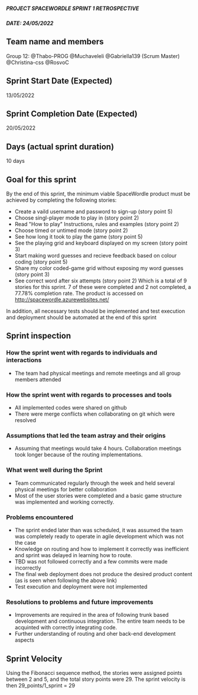 #####  PROJECT SPACEWORDLE SPRINT 1 RETROSPECTIVE  ######
#####  DATE: 24/05/2022  ######

## Team name and members                
Group 12: @Thabo-PROG
          @Muchaveleli
          @Gabriella139 (Scrum Master)
          @Christina-css
          @RosvoC

## Sprint Start Date (Expected)
13/05/2022

## Sprint Completion Date (Expected)
20/05/2022

## Days (actual sprint duration)
10 days

## Goal for this sprint
By the end of this sprint, the minimum viable SpaceWordle product must be achieved by completing the following stories:
 - Create a vaild username and password to sign-up (story point 5)
 - Choose singl-player mode to play in (story point 2)
 - Read "How to play" Instructions, rules and examples (story point 2)
 - Choose timed or untimed mode (story point 2)
 - See how long it took to play the game (story point 5)
 - See the playing grid and keyboard displayed on my screen (story point 3)
 - Start making word guesses and recieve feedback based on colour coding (story point 5)
 - Share my color coded-game grid without exposing my word guesses (story point 3)
 - See correct word after six attempts (story point 2)
 Which is a total of 9 stories for this sprint. 7 of these were completed and 2 not completed, a 77.78% completion rate. The product is accessed on http://spacewordle.azurewebsites.net/

In addition, all necessary tests should be implemented and test execution and deployment should be automated at the end of this sprint

## Sprint inspection

### How the sprint went with regards  to individuals and interactions
- The team had physical meetings and remote meetings and all group members attended

### How the sprint went with regards to processes and tools 
- All implemented codes were shared on github 
- There were merge conflicts when collaborating on git which were resolved

### Assumptions that led the team astray and their origins
- Assuming that meetings would take 4 hours. Collaboration meetings took longer because of the routing implementations. 

### What went well during the Sprint
 - Team communicated regularly through the week and held several physical   meetings for better collaboration
 - Most of the user stories were completed and a basic game structure was implemented and working correctly.

### Problems encountered
 - The sprint ended later than was scheduled, it was assumed the team was completely ready to operate in agile development which was not the case 
 - Knowledge on routing and how to implement it correctly was inefficient and sprint was delayed in learning how to route.
 - TBD was not followed correctly and a few commits were made incorrectly 
 - The final web deployment does not produce the desired product content (as is seen when following the above link) 
  - Test execution and deployment were not implemented

### Resolutions to problems and future improvements
 - Improvements are required in the area of following trunk based development and continuous integration. The entire team needs to be acquinted with correctly integrating code.
 - Further understanding of routing and oher back-end development aspects
 

## Sprint Velocity

Using the Fibonacci sequence method, the stories were assigned points between 2 and 5, and the total story points were 29. The sprint velocity is then 29_points/1_sprint = 29